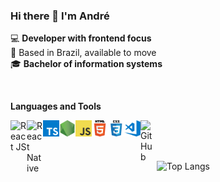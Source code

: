 ### Hi there 👋 I'm André

💻 <b>Developer with frontend focus</b><br>
📌 Based in Brazil, available to move <br>
🎓 <b>Bachelor of information systems</b><br>

<br>

**Languages and Tools**

<a target="_blank" href="https://reactjs.org">
  <img align="left" alt="React JS" width="26px" src="https://cdn.jsdelivr.net/npm/simple-icons@3.4.0/icons/react.svg" />
</a>
<a href="https://reactnative.dev">
  <img align="left" alt="React Native" width="26px" src="https://library.kissclipart.com/20181008/qw/kissclipart-react-logo-transparent-background-clipart-react-co-f9507a1adbc3c5f3.jpg" />
</a>
<a href="https://www.typescriptlang.org/">
  <img align="left" alt="typescript" width="26px" src="https://raw.githubusercontent.com/github/explore/80688e429a7d4ef2fca1e82350fe8e3517d3494d/topics/typescript/typescript.png" />
</a>
<a href="https://nodejs.org/en/">
  <img align="left" alt="Node.js" width="26px" src="https://raw.githubusercontent.com/github/explore/80688e429a7d4ef2fca1e82350fe8e3517d3494d/topics/nodejs/nodejs.png" />
</a>
<a href="https://developer.mozilla.org/en-US/docs/Web/JavaScript">
  <img align="left" alt="JavaScript" width="26px" src="https://raw.githubusercontent.com/github/explore/80688e429a7d4ef2fca1e82350fe8e3517d3494d/topics/javascript/javascript.png" />
</a>
<a href="https://developer.mozilla.org/en-US/docs/Web/Guide/HTML/HTML5"> 
  <img align="left" alt="HTML5" width="26px" src="https://raw.githubusercontent.com/github/explore/80688e429a7d4ef2fca1e82350fe8e3517d3494d/topics/html/html.png" /> 
</a>
<a href="https://www.w3.org/Style/CSS/Overview.en.html">
  <img align="left" alt="CSS3" width="26px" src="https://raw.githubusercontent.com/github/explore/80688e429a7d4ef2fca1e82350fe8e3517d3494d/topics/css/css.png" />
</a>
<a href="https://code.visualstudio.com">
  <img align="left" alt="Visual Studio Code" width="26px" src="https://raw.githubusercontent.com/github/explore/80688e429a7d4ef2fca1e82350fe8e3517d3494d/topics/visual-studio-code/visual-studio-code.png" />
</a>
<a href="https://git-scm.com">
  <img align="left" alt="GitHub" width="26px" src="https://git-scm.com/images/logos/downloads/Git-Icon-1788C.png" />
</a>

<br><br><br>

![Top Langs](https://github-readme-stats.vercel.app/api/top-langs/?username=mestrealmo)

